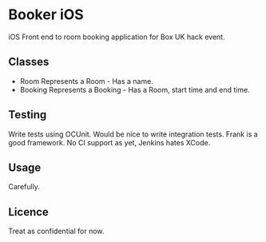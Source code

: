 # Booker iOS


iOS Front end to room booking application for Box UK hack event.

## Classes
* Room
    Represents a Room - Has a name.
* Booking
    Represents a Booking - Has a Room, start time and end time.

## Testing
Write tests using OCUnit. Would be nice to write integration tests. Frank is a good framework. No CI support as yet, Jenkins hates XCode.

## Usage
Carefully.

## Licence
Treat as confidential for now.
